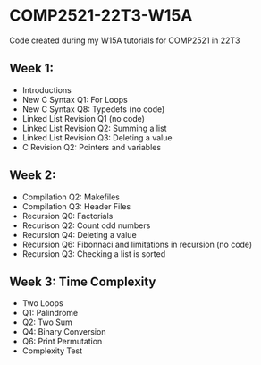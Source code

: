 # COMP2521-22T3-W15A
Code created during my W15A tutorials for COMP2521 in 22T3

## Week 1:
- Introductions
- New C Syntax Q1: For Loops
- New C Syntax Q8: Typedefs (no code)
- Linked List Revision Q1 (no code)
- Linked List Revision Q2: Summing a list
- Linked List Revision Q3: Deleting a value
- C Revision Q2: Pointers and variables

## Week 2:
- Compilation Q2: Makefiles
- Compilation Q3: Header Files
- Recursion Q0: Factorials
- Recurison Q2: Count odd numbers
- Recursion Q4: Deleting a value
- Recursion Q6: Fibonnaci and limitations in recursion (no code)
- Recursion Q3: Checking a list is sorted

## Week 3: Time Complexity
- Two Loops
- Q1: Palindrome
- Q2: Two Sum
- Q4: Binary Conversion
- Q6: Print Permutation
- Complexity Test

